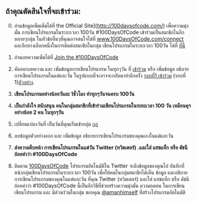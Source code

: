 
## ถ้าคุณตัดสินใจที่จะเข้าร่วม:

0. อ่านข้อมูลเพิ่มเติ่มได้ที่ the Official Site](http://100daysofcode.com/) เพื่อความมุ่งมั่น การเขียนโปรแกรมในระยะเวลา 100วัน #100DaysOfCode 
เข้าร่วมเป็นสมาชิกในอีกหลายๆกลุ่ม ในหัวข้ออื่นๆที่คุณอาจสนใจได้ที่ www.100DaysOfCode.com/connect และอีกทางเลือกหนึ่งในการติดต่อสมาชิกในกลุ่ม เขียนโปรแกรมในระยะเวลา 100วัน ได้ที่   [ที่นี้](https://join.slack.com/t/100xcode/shared_invite/enQtMzA2NzUyODY4MTgyLWM2NzMzYzBmZTcwOTk0MzM2YTI5OWQzM2M3ZTVjZTUyMTE0NDk3ZjdiZmExNGU5Mjg3ODgzZTQxODI3YTNjZjA) 

1. อ่านบทความเพิ่มได้ที่ [Join the #100DaysOfCode](https://medium.freecodecamp.com/join-the-100daysofcode-556ddb4579e4)


2. คัดลอกบทความ และ เพิ่มข้อมูลการเขียนโปรแกรม ในทุกๆวัน ที่ [เข้าร่วม](log.md) หรือ เพิ่มข้อมูล อธิบายการเขียนโปรแกรมในแต่และวัน ในรูปแบบที่จะอาจจะกลับมาทำอีกครั้ง [รอบที่1 เข้าร่วม](r1-log.md) (รอบที่ 1)[ตัวอย่าง](https://github.com/Kallaway/100-days-kallaway-log).

3. **เขียนโปรแกรมอย่างน้อยวันละ 1ชั่วโมง ทำทุกๆวันจนครบ 100วัน**
4. **เป็นกำลังใจ สนับสนุน คนในกลุ่มสมาชิกที่เข้าร่วมเขียนโปรแกรมในระยะเวลา 100 วัน เหมือนคุฯ อย่างน้อย  2 คน ในทุกๆวัน**
5. เปลี่ยนแปลงวันที่ เป็นวันที่คุณเริ่มเข้ากลุ่ม  [กฎ](rules.md) 
6. ลบข้อมูลตัวอย่างออก และ เพิ่มข้อมูล อธิบายการเขียนโปรแกรมของคุณเองในแต่และวัน
7. **ส่งความคืบหน้า การเขียนโปรแกรมในแต่วัน Twitter (ทวิตเตอร์)
.และใส่ แฮชแท็ก หรือ ดัชนีถ้อยคำว่า  #100DaysOfCode**

8. ติดตาม [100DaysOfCode](https://twitter.com/_100DaysOfCode) โปรแกรมอัตโนมัติใน Twitter จะดึงข้อมูลของคุณไป บันทึกที่หน้ากลุ่มเขียนโปรแกรมในระยะเวลา 100วัน เพื่อให้คนในกลุ่มสมาชิกได้เห็น ข้อมูล และอธิบายการเขียนโปรแกรมของคุณในแต่และวัน ที่คุณ Twitter (ทวิตเตอร์)
และใส่ แฮชแท็ก หรือ ดัชนีถ้อยคำว่า  #100DaysOfCode นี้เป็นอีกวิธีที่ช่วยสร้างความมุ่งมั่น ความอดทน ในการเขียนเขียนโปรแกรม และ มีส่วนร่วมในกลุ่ม ขอบคุณ [@amanhimself](https://twitter.com/amanhimself) ที่สร้างโปรแกรมอัตโนมัติ
